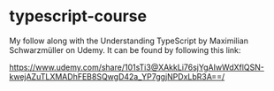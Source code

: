 # typescript-course
My follow along with the Understanding TypeScript by Maximilian Schwarzmüller on Udemy.
It can be found by following this link:

https://www.udemy.com/share/101sTi3@XAkkLi76sjYgAIwWdXflQSN-kwejAZuTLXMADhFEB8SQwgD42a_YP7ggjNPDxLbR3A==/